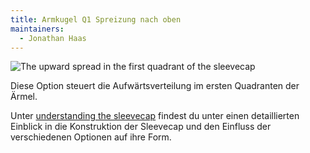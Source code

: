 ```yaml
---
title: Armkugel Q1 Spreizung nach oben
maintainers:
  - Jonathan Haas
---
```


![The upward spread in the first quadrant of the sleevecap](./sleevecapq1spread2.svg)

Diese Option steuert die Aufwärtsverteilung im ersten Quadranten der Ärmel.

<Tip>

Unter [understanding the sleevecap](/docs/designs/brian/options#understanding-the-sleevecap) findest du unter
einen detaillierten Einblick in die Konstruktion der Sleevecap und den Einfluss der verschiedenen Optionen auf ihre Form.

</Tip>
